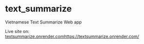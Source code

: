 # text_summarize
Vietnamese Text Summarize Web app

Live site on: [textsummarize.onrender.com](https://textsummarize.onrender.com/)https://textsummarize.onrender.com/
